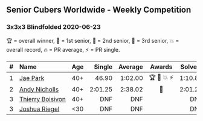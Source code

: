 <style>table {white-space: nowrap;}</style>

## Senior Cubers Worldwide - Weekly Competition
### 3x3x3 Blindfolded 2020-06-23

🏆 = overall winner, 🥇 = 1st senior, 🥈 = 2nd senior, 🥉 = 3rd senior, 💥 = overall record, 🔥 = PR average, ⚡ = PR single.

| # | Name | Age | Single | Average | Awards | Solve 1 | Solve 2 | Solve 3 | Video |
| :--: | :-- | :--: | --: | --: | :--: | --: | --: | --: | :-- |
| 1 | [Jae Park](../../persons/jae_park/333bf.md) | 40+ | 46.90 | 1:02.00 | 🏆 🥇 💥 ⚡ | 1:10.80 | 1:08.30 | 46.90 | [Link](https://www.facebook.com/events/850175445522887/permalink/852285558645209/) |
| 2 | [Andy Nicholls](../../persons/andy_nicholls/333bf.md) | 40+ | 2:01.25 | 2:38.02 | 🥈 | 2:01.25 | 3:45.28 | 2:07.53 | [Link](https://www.facebook.com/events/850175445522887/permalink/854493248424440/) |
| 3 | [Thierry Boisivon](../../persons/thierry_boisivon/333bf.md) | 40+ | DNF | DNF |  | DNF | DNF | DNF | [Link](https://www.facebook.com/events/850175445522887/permalink/853725071834591/) |
| 3 | [Joshua Riegel](../../persons/joshua_riegel/333bf.md) | <30 | DNF | DNF |  | DNF | DNF | DNF | [Link](https://www.facebook.com/events/850175445522887/permalink/853220341885064/) |

<!-- Global site tag (gtag.js) - Google Analytics -->
<script async src="https://www.googletagmanager.com/gtag/js?id=UA-86348435-3"></script>
<script>window.dataLayer = window.dataLayer || []; function gtag() {dataLayer.push(arguments);} gtag('js', new Date()); gtag('config', 'UA-86348435-3');</script>
